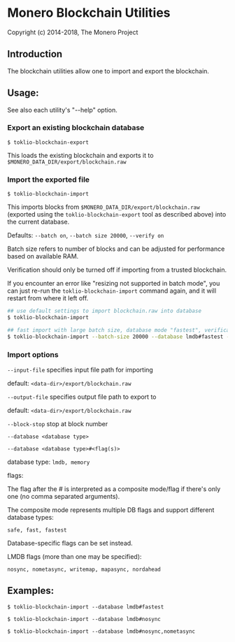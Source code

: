 # Monero Blockchain Utilities

Copyright (c) 2014-2018, The Monero Project

## Introduction

The blockchain utilities allow one to import and export the blockchain.

## Usage:

See also each utility's "--help" option.

### Export an existing blockchain database

`$ toklio-blockchain-export`

This loads the existing blockchain and exports it to `$MONERO_DATA_DIR/export/blockchain.raw`

### Import the exported file

`$ toklio-blockchain-import`

This imports blocks from `$MONERO_DATA_DIR/export/blockchain.raw` (exported using the
`toklio-blockchain-export` tool as described above) into the current database.

Defaults: `--batch on`, `--batch size 20000`, `--verify on`

Batch size refers to number of blocks and can be adjusted for performance based on available RAM.

Verification should only be turned off if importing from a trusted blockchain.

If you encounter an error like "resizing not supported in batch mode", you can just re-run
the `toklio-blockchain-import` command again, and it will restart from where it left off.

```bash
## use default settings to import blockchain.raw into database
$ toklio-blockchain-import

## fast import with large batch size, database mode "fastest", verification off
$ toklio-blockchain-import --batch-size 20000 --database lmdb#fastest --verify off

```

### Import options

`--input-file`
specifies input file path for importing

default: `<data-dir>/export/blockchain.raw`

`--output-file`
specifies output file path to export to

default: `<data-dir>/export/blockchain.raw`

`--block-stop`
stop at block number

`--database <database type>`

`--database <database type>#<flag(s)>`

database type: `lmdb, memory`

flags:

The flag after the # is interpreted as a composite mode/flag if there's only
one (no comma separated arguments).

The composite mode represents multiple DB flags and support different database types:

`safe, fast, fastest`

Database-specific flags can be set instead.

LMDB flags (more than one may be specified):

`nosync, nometasync, writemap, mapasync, nordahead`

## Examples:

```
$ toklio-blockchain-import --database lmdb#fastest

$ toklio-blockchain-import --database lmdb#nosync

$ toklio-blockchain-import --database lmdb#nosync,nometasync
```
